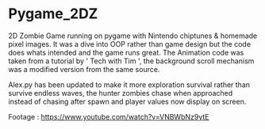 # Pygame_2DZ
2D Zombie Game running on pygame with Nintendo chiptunes &amp; homemade pixel images. It was a dive into OOP rather than game design but the code does whats intended and the game runs great. The Animation code was taken from a tutorial by ' Tech with Tim ', the background scroll mechanism was a modified version from the same source.

Alex.py has been updated to make it more exploration survival rather than survive endless waves, the hunter zombies chase when approached instead of chasing after spawn and player values now display on screen. 

Footage : https://www.youtube.com/watch?v=VNBWbNz9ytE
